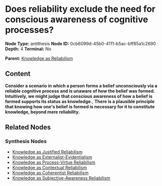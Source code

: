 # Does reliability exclude the need for conscious awareness of cognitive processes?

**Node Type:** antithesis
**Node ID:** 0cb6099d-45b0-4111-b5ac-bff85a1c2690
**Depth:** 4
**Terminal:** No

**Parent:** [Knowledge as Reliabilism](knowledge-as-reliabilism-synthesis-c9f0afda-b10a-48dd-9aa0-5e1557825b85.md)

## Content

**Consider a scenario in which a person forms a belief unconsciously via a reliable cognitive process and is unaware of how the belief was formed. Intuitively, we might judge that conscious awareness of how a belief is formed supports its status as knowledge.**, **There is a plausible principle that knowing how one's belief is formed is necessary for it to constitute knowledge, beyond mere reliability.**

## Related Nodes

### Synthesis Nodes

- [Knowledge as Justified Reliabilism](knowledge-as-justified-reliabilism-synthesis-7c20c465-cb41-465e-be4a-7f8a88396e5e.md)
- [Knowledge as Externalist-Evidentialism](knowledge-as-externalist-evidentialism-synthesis-cc8416a4-ae96-46d8-bf72-12c0664ba27e.md)
- [Knowledge as Process-Virtue Reliabilism](knowledge-as-process-virtue-reliabilism-synthesis-c994b9fe-d97e-49e3-83ff-f1f693d68bfd.md)
- [Knowledge as Contextual Reliabilism](knowledge-as-contextual-reliabilism-synthesis-3a6692da-165b-4a2d-aa09-4a6b4c0e24e3.md)
- [Knowledge as Coherentist Reliabilism](knowledge-as-coherentist-reliabilism-synthesis-c8aed08c-7b7a-4977-8cfd-8d27a760dc9f.md)
- [Knowledge as Subjective-Awareness Reliabilism](knowledge-as-subjective-awareness-reliabilism-synthesis-8aa374e1-c3a2-4b1e-b50d-8c0bb4136871.md)
